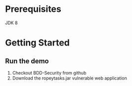 # Prerequisites

JDK 8

# Getting Started

## Run the demo
1. Checkout BDD-Security from github
2. Download the ropeytasks.jar vulnerable web application
    
    

